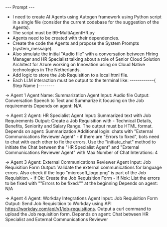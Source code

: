 --- Prompt ---

- I need to create AI Agents using Autogen framework using Python script in a single file (consider the current codebase for the suggestion of the Agents). 
- The script must be 99-MultiAgentHR.py 
- Agents need to be created with their dependencies. 
- Create the code the Agents and propose the System Prompts (system_message). 
- Also simulate the initial "Audio file" with a conversation between Hiring Manager and HR Specialist talking about a role of Senior Cloud Solution Architect for Azure working on Innovation using on Cloud Native technologies in The Netherlands. 
- Add logic to store the Job Requisition to a local html file. 
- Each LLM interaction must be output to the terminal like: ------------{ Step Name }--------

-> Agent 1
Agent Name: Summarization Agent
Input: Audio file
Output: Conversation Speech to Text and Summarize it focusing on the Job requirements
Depends on agent: N/A

-> Agent 2
Agent: HR Specialist Agent
Input: Summarized text with Job Requirements 
Output: Create a Job Requisition with - Technical Details, Benefits, Seniority and Salary Range. The output must be HTML format.
Depends on agent: Summarization
Additional login: chats with "External Communications Reviewer Agent" - if there are "Errors to fixed", bots need to chat with each other to fix the errors. Use the "initiate_chat" method to initiate the Chat between the "HR Specialist Agent" and "External Communications Reviewer Agent" with Max Number of Chat Interations: 4

-> Agent 3
Agent: External Communications Reviewer Agent 
Input: Job Requisition Form
Output: Validate the external communications for language errors. Also check if the logo "microsoft_logo.png" is part of the Job Requisition. 
        - If Ok: Create the Job Requisition Form
        - If Nok: List the errors to be fixed with ""Errors to be fixed:"" at the beginning
Depends on agent: N/A 

-> Agent 4
Agent: Workday Integrations Agent
Input: Job Requisition Form
Output: Send Job Requisitiion to Workday using API https://workday.com/api/v1/job-requisitions. Output a curl command to upload the Job requisition form.
Depends on agent: Chat between HR Specialist and External Communications Reviewer 
